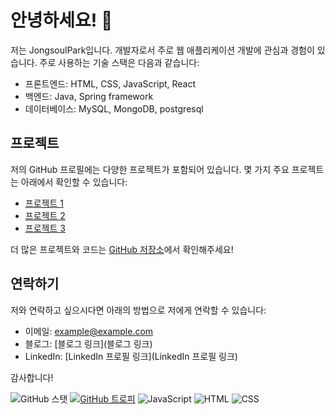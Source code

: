 # 안녕하세요! 👋

저는 JongsoulPark입니다. 개발자로서 주로 웹 애플리케이션 개발에 관심과 경험이 있습니다. 주로 사용하는 기술 스택은 다음과 같습니다:

- 프론트엔드: HTML, CSS, JavaScript, React
- 백엔드: Java, Spring framework
- 데이터베이스: MySQL, MongoDB, postgresql

## 프로젝트

저의 GitHub 프로필에는 다양한 프로젝트가 포함되어 있습니다. 몇 가지 주요 프로젝트는 아래에서 확인할 수 있습니다:

- [프로젝트 1](링크)
- [프로젝트 2](링크)
- [프로젝트 3](링크)

더 많은 프로젝트와 코드는 [GitHub 저장소](https://github.com/JongsoulPark)에서 확인해주세요!

## 연락하기

저와 연락하고 싶으시다면 아래의 방법으로 저에게 연락할 수 있습니다:

- 이메일: example@example.com
- 블로그: [블로그 링크](블로그 링크)
- LinkedIn: [LinkedIn 프로필 링크](LinkedIn 프로필 링크)

감사합니다!




![GitHub 스탯](https://github-readme-stats.vercel.app/api?username=JongsoulPark&show_icons=true)
[![GitHub 트로피](https://github-profile-trophy.vercel.app/?username=JongsoulPark&row=1)](https://github.com/ryo-ma/github-profile-trophy)
![JavaScript](https://img.shields.io/badge/-JavaScript-yellow)
![HTML](https://img.shields.io/badge/-HTML-orange)
![CSS](https://img.shields.io/badge/-CSS-blue)
